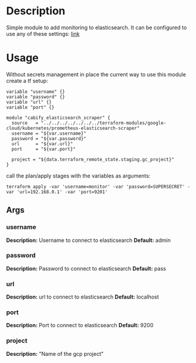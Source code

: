 # Description
Simple module to add monitoring to elasticsearch.
It can be configured to use any of these settings: [link](https://github.com/justwatchcom/elasticsearch_exporter#configuration)

# Usage

Without secrets management in place the current way to use this module create a tf setup:

```
variable "username" {}
variable "password" {}
variable "url" {}
variable "port" {}

module "cabify_elasticsearch_scraper" {
  source   = "../../../../../../../terraform-modules/google-cloud/kubernetes/prometheus-elasticsearch-scraper"
  username = "${var.username}"
  password = "${var.password}"
  url      = "${var.url}"
  port     = "${var.port}"

  project = "${data.terraform_remote_state.staging.gc_project}"
}
```

call the plan/apply stages with the variables as arguments:

```
terraform apply -var 'username=monitor' -var 'password=SUPERSECRET' -var 'url=192.168.0.1' -var 'port=9201'
```

## Args

### username
**Description:** Username to connect to elasticsearch
**Default:** admin

### password
**Description:** Password to connect to elasticsearch
**Default:** pass


### url
**Description:** url to connect to elasticsearch
**Default:** localhost


### port
**Description:** Port to connect to elasticsearch
**Default:** 9200

### project
**Description:** "Name of the gcp project"

